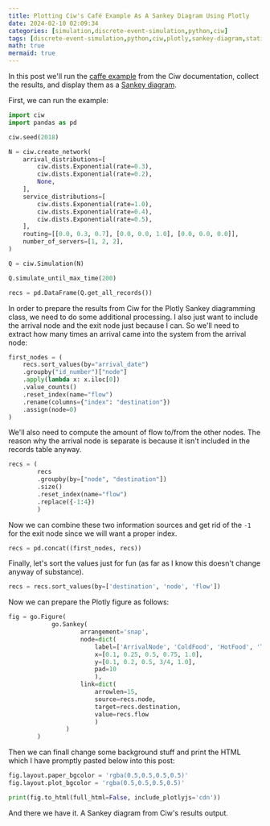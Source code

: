 ```yaml
---
title: Plotting Ciw's Café Example As A Sankey Diagram Using Plotly
date: 2024-02-10 02:09:34
categories: [simulation,discrete-event-simulation,python,ciw]
tags: [discrete-event-simulation,python,ciw,plotly,sankey-diagram,statistics,queueing-theory,arrival-distributions,exponential-distribution,routing,service-network,modelling,simulation,visualization,service-distributions]
math: true
mermaid: true
---
```


In this post we'll run the [caffe example](https://ciw.readthedocs.io/en/latest/Tutorial-II/tutorial_v.html) from the Ciw documentation, collect the results, and display them as a [Sankey diagram](https://en.wikipedia.org/wiki/Sankey_diagram).

First, we can run the example:

```python
import ciw
import pandas as pd

ciw.seed(2018)

N = ciw.create_network(
    arrival_distributions=[
        ciw.dists.Exponential(rate=0.3),
        ciw.dists.Exponential(rate=0.2),
        None,
    ],
    service_distributions=[
        ciw.dists.Exponential(rate=1.0),
        ciw.dists.Exponential(rate=0.4),
        ciw.dists.Exponential(rate=0.5),
    ],
    routing=[[0.0, 0.3, 0.7], [0.0, 0.0, 1.0], [0.0, 0.0, 0.0]],
    number_of_servers=[1, 2, 2],
)

Q = ciw.Simulation(N)

Q.simulate_until_max_time(200)

recs = pd.DataFrame(Q.get_all_records())
```

In order to prepare the results from Ciw for the Plotly Sankey diagramming class, we need to do some additional processing. I also just want to include the arrival node and the exit node just because I can. So we'll need to extract how many times an arrival came into the system from the arrival node:

```python
first_nodes = (
    recs.sort_values(by="arrival_date")
    .groupby("id_number")["node"]
    .apply(lambda x: x.iloc[0])
    .value_counts()
    .reset_index(name="flow")
    .rename(columns={"index": "destination"})
    .assign(node=0)
)
```

We'll also need to compute the amount of flow to/from the other nodes. The reason why the arrival node is separate is because it isn't included in the records table anyway.


```python
recs = (
        recs
        .groupby(by=["node", "destination"])
        .size()
        .reset_index(name="flow")
        .replace({-1:4})
        )
```

Now we can combine these two information sources and get rid of the `-1` for the exit node since we will want a proper index.

```python
recs = pd.concat((first_nodes, recs))
```

Finally, let's sort the values just for fun (as far as I know this doesn't change anyway of substance).

```python
recs = recs.sort_values(by=['destination', 'node', 'flow'])
```

Now we can prepare the Plotly figure as follows:

```python
fig = go.Figure(
            go.Sankey(
                    arrangement='snap',
                    node=dict(
                        label=['ArrivalNode', 'ColdFood', 'HotFood', 'Till', 'Exit'],
                        x=[0.1, 0.25, 0.5, 0.75, 1.0],
                        y=[0.1, 0.2, 0.5, 3/4, 1.0],
                        pad=10
                        ),
                    link=dict(
                        arrowlen=15,
                        source=recs.node,
                        target=recs.destination,
                        value=recs.flow
                        )
                )
        )
```

Then we can finall change some background stuff and print the HTML which I have promptly pasted below into this post:

```python
fig.layout.paper_bgcolor = 'rgba(0.5,0.5,0.5,0.5)'
fig.layout.plot_bgcolor = 'rgba(0.5,0.5,0.5,0.5)'

print(fig.to_html(full_html=False, include_plotlyjs='cdn'))
```

And there we have it. A Sankey diagram from Ciw's results output. 

<div>                        <script type="text/javascript">window.PlotlyConfig = {MathJaxConfig: 'local'};</script>
        <script src="https://cdn.plot.ly/plotly-2.16.1.min.js"></script>                <div id="3989c852-fd72-4e0b-a2bd-f3170fde9965" class="plotly-graph-div" style="height:100%; width:100%;"></div>            <script type="text/javascript">                                    window.PLOTLYENV=window.PLOTLYENV || {};                                    if (document.getElementById("3989c852-fd72-4e0b-a2bd-f3170fde9965")) {                    Plotly.newPlot(                        "3989c852-fd72-4e0b-a2bd-f3170fde9965",                        [{"arrangement":"snap","link":{"arrowlen":15,"source":[0,0,1,1,2,3],"target":[1,2,2,3,3,4],"value":[50,33,13,37,46,83]},"node":{"label":["ArrivalNode","ColdFood","HotFood","Till","Exit"],"pad":10,"x":[0.1,0.25,0.5,0.75,1.0],"y":[0.1,0.2,0.5,0.75,1.0]},"type":"sankey"}],                        {"template":{"data":{"histogram2dcontour":[{"type":"histogram2dcontour","colorbar":{"outlinewidth":0,"ticks":""},"colorscale":[[0.0,"#0d0887"],[0.1111111111111111,"#46039f"],[0.2222222222222222,"#7201a8"],[0.3333333333333333,"#9c179e"],[0.4444444444444444,"#bd3786"],[0.5555555555555556,"#d8576b"],[0.6666666666666666,"#ed7953"],[0.7777777777777778,"#fb9f3a"],[0.8888888888888888,"#fdca26"],[1.0,"#f0f921"]]}],"choropleth":[{"type":"choropleth","colorbar":{"outlinewidth":0,"ticks":""}}],"histogram2d":[{"type":"histogram2d","colorbar":{"outlinewidth":0,"ticks":""},"colorscale":[[0.0,"#0d0887"],[0.1111111111111111,"#46039f"],[0.2222222222222222,"#7201a8"],[0.3333333333333333,"#9c179e"],[0.4444444444444444,"#bd3786"],[0.5555555555555556,"#d8576b"],[0.6666666666666666,"#ed7953"],[0.7777777777777778,"#fb9f3a"],[0.8888888888888888,"#fdca26"],[1.0,"#f0f921"]]}],"heatmap":[{"type":"heatmap","colorbar":{"outlinewidth":0,"ticks":""},"colorscale":[[0.0,"#0d0887"],[0.1111111111111111,"#46039f"],[0.2222222222222222,"#7201a8"],[0.3333333333333333,"#9c179e"],[0.4444444444444444,"#bd3786"],[0.5555555555555556,"#d8576b"],[0.6666666666666666,"#ed7953"],[0.7777777777777778,"#fb9f3a"],[0.8888888888888888,"#fdca26"],[1.0,"#f0f921"]]}],"heatmapgl":[{"type":"heatmapgl","colorbar":{"outlinewidth":0,"ticks":""},"colorscale":[[0.0,"#0d0887"],[0.1111111111111111,"#46039f"],[0.2222222222222222,"#7201a8"],[0.3333333333333333,"#9c179e"],[0.4444444444444444,"#bd3786"],[0.5555555555555556,"#d8576b"],[0.6666666666666666,"#ed7953"],[0.7777777777777778,"#fb9f3a"],[0.8888888888888888,"#fdca26"],[1.0,"#f0f921"]]}],"contourcarpet":[{"type":"contourcarpet","colorbar":{"outlinewidth":0,"ticks":""}}],"contour":[{"type":"contour","colorbar":{"outlinewidth":0,"ticks":""},"colorscale":[[0.0,"#0d0887"],[0.1111111111111111,"#46039f"],[0.2222222222222222,"#7201a8"],[0.3333333333333333,"#9c179e"],[0.4444444444444444,"#bd3786"],[0.5555555555555556,"#d8576b"],[0.6666666666666666,"#ed7953"],[0.7777777777777778,"#fb9f3a"],[0.8888888888888888,"#fdca26"],[1.0,"#f0f921"]]}],"surface":[{"type":"surface","colorbar":{"outlinewidth":0,"ticks":""},"colorscale":[[0.0,"#0d0887"],[0.1111111111111111,"#46039f"],[0.2222222222222222,"#7201a8"],[0.3333333333333333,"#9c179e"],[0.4444444444444444,"#bd3786"],[0.5555555555555556,"#d8576b"],[0.6666666666666666,"#ed7953"],[0.7777777777777778,"#fb9f3a"],[0.8888888888888888,"#fdca26"],[1.0,"#f0f921"]]}],"mesh3d":[{"type":"mesh3d","colorbar":{"outlinewidth":0,"ticks":""}}],"scatter":[{"fillpattern":{"fillmode":"overlay","size":10,"solidity":0.2},"type":"scatter"}],"parcoords":[{"type":"parcoords","line":{"colorbar":{"outlinewidth":0,"ticks":""}}}],"scatterpolargl":[{"type":"scatterpolargl","marker":{"colorbar":{"outlinewidth":0,"ticks":""}}}],"bar":[{"error_x":{"color":"#2a3f5f"},"error_y":{"color":"#2a3f5f"},"marker":{"line":{"color":"#E5ECF6","width":0.5},"pattern":{"fillmode":"overlay","size":10,"solidity":0.2}},"type":"bar"}],"scattergeo":[{"type":"scattergeo","marker":{"colorbar":{"outlinewidth":0,"ticks":""}}}],"scatterpolar":[{"type":"scatterpolar","marker":{"colorbar":{"outlinewidth":0,"ticks":""}}}],"histogram":[{"marker":{"pattern":{"fillmode":"overlay","size":10,"solidity":0.2}},"type":"histogram"}],"scattergl":[{"type":"scattergl","marker":{"colorbar":{"outlinewidth":0,"ticks":""}}}],"scatter3d":[{"type":"scatter3d","line":{"colorbar":{"outlinewidth":0,"ticks":""}},"marker":{"colorbar":{"outlinewidth":0,"ticks":""}}}],"scattermapbox":[{"type":"scattermapbox","marker":{"colorbar":{"outlinewidth":0,"ticks":""}}}],"scatterternary":[{"type":"scatterternary","marker":{"colorbar":{"outlinewidth":0,"ticks":""}}}],"scattercarpet":[{"type":"scattercarpet","marker":{"colorbar":{"outlinewidth":0,"ticks":""}}}],"carpet":[{"aaxis":{"endlinecolor":"#2a3f5f","gridcolor":"white","linecolor":"white","minorgridcolor":"white","startlinecolor":"#2a3f5f"},"baxis":{"endlinecolor":"#2a3f5f","gridcolor":"white","linecolor":"white","minorgridcolor":"white","startlinecolor":"#2a3f5f"},"type":"carpet"}],"table":[{"cells":{"fill":{"color":"#EBF0F8"},"line":{"color":"white"}},"header":{"fill":{"color":"#C8D4E3"},"line":{"color":"white"}},"type":"table"}],"barpolar":[{"marker":{"line":{"color":"#E5ECF6","width":0.5},"pattern":{"fillmode":"overlay","size":10,"solidity":0.2}},"type":"barpolar"}],"pie":[{"automargin":true,"type":"pie"}]},"layout":{"autotypenumbers":"strict","colorway":["#636efa","#EF553B","#00cc96","#ab63fa","#FFA15A","#19d3f3","#FF6692","#B6E880","#FF97FF","#FECB52"],"font":{"color":"#2a3f5f"},"hovermode":"closest","hoverlabel":{"align":"left"},"paper_bgcolor":"white","plot_bgcolor":"#E5ECF6","polar":{"bgcolor":"#E5ECF6","angularaxis":{"gridcolor":"white","linecolor":"white","ticks":""},"radialaxis":{"gridcolor":"white","linecolor":"white","ticks":""}},"ternary":{"bgcolor":"#E5ECF6","aaxis":{"gridcolor":"white","linecolor":"white","ticks":""},"baxis":{"gridcolor":"white","linecolor":"white","ticks":""},"caxis":{"gridcolor":"white","linecolor":"white","ticks":""}},"coloraxis":{"colorbar":{"outlinewidth":0,"ticks":""}},"colorscale":{"sequential":[[0.0,"#0d0887"],[0.1111111111111111,"#46039f"],[0.2222222222222222,"#7201a8"],[0.3333333333333333,"#9c179e"],[0.4444444444444444,"#bd3786"],[0.5555555555555556,"#d8576b"],[0.6666666666666666,"#ed7953"],[0.7777777777777778,"#fb9f3a"],[0.8888888888888888,"#fdca26"],[1.0,"#f0f921"]],"sequentialminus":[[0.0,"#0d0887"],[0.1111111111111111,"#46039f"],[0.2222222222222222,"#7201a8"],[0.3333333333333333,"#9c179e"],[0.4444444444444444,"#bd3786"],[0.5555555555555556,"#d8576b"],[0.6666666666666666,"#ed7953"],[0.7777777777777778,"#fb9f3a"],[0.8888888888888888,"#fdca26"],[1.0,"#f0f921"]],"diverging":[[0,"#8e0152"],[0.1,"#c51b7d"],[0.2,"#de77ae"],[0.3,"#f1b6da"],[0.4,"#fde0ef"],[0.5,"#f7f7f7"],[0.6,"#e6f5d0"],[0.7,"#b8e186"],[0.8,"#7fbc41"],[0.9,"#4d9221"],[1,"#276419"]]},"xaxis":{"gridcolor":"white","linecolor":"white","ticks":"","title":{"standoff":15},"zerolinecolor":"white","automargin":true,"zerolinewidth":2},"yaxis":{"gridcolor":"white","linecolor":"white","ticks":"","title":{"standoff":15},"zerolinecolor":"white","automargin":true,"zerolinewidth":2},"scene":{"xaxis":{"backgroundcolor":"#E5ECF6","gridcolor":"white","linecolor":"white","showbackground":true,"ticks":"","zerolinecolor":"white","gridwidth":2},"yaxis":{"backgroundcolor":"#E5ECF6","gridcolor":"white","linecolor":"white","showbackground":true,"ticks":"","zerolinecolor":"white","gridwidth":2},"zaxis":{"backgroundcolor":"#E5ECF6","gridcolor":"white","linecolor":"white","showbackground":true,"ticks":"","zerolinecolor":"white","gridwidth":2}},"shapedefaults":{"line":{"color":"#2a3f5f"}},"annotationdefaults":{"arrowcolor":"#2a3f5f","arrowhead":0,"arrowwidth":1},"geo":{"bgcolor":"white","landcolor":"#E5ECF6","subunitcolor":"white","showland":true,"showlakes":true,"lakecolor":"white"},"title":{"x":0.05},"mapbox":{"style":"light"}}},"paper_bgcolor":"rgba(0.5,0.5,0.5,0.5)","plot_bgcolor":"rgba(0.5,0.5,0.5,0.5)"},                        {"responsive": true}                    )                };                            </script>        </div>


I'll be the first to admit that this diagram could use some work, but I am please at how this gives a prototype with little code. Primarily it is how jumbled up the arcs are going out of cold food. It may be possible to use different drawing layouts for `x` and `y` to obtain a nicer arrangement. The [Networkx](https://networkx.org/documentation/stable/reference/drawing.html) package has some `layout` functions that might supply such arrangments even if the core Networkx drawing utilities are not used. 

Now, to me, the point of such a diagram isn't to show a *plan* for a model, but rather to show what actually happened. it shows us how much of the customers went through which of the routing paths.

The above code needs some minor changes to be reusable, but it is definitely a process that can be generalized to work on othe simulation records from Ciw. The details of the model were not particularly important beyond what could be extracted from the results. The structure of the model was implicit in the results. Some parts of the structure could be missing when the simulation is either small or heavily constrained, but then again that might be desirable if you are interested in seeing actually flow rather than what you think you put into the model.
